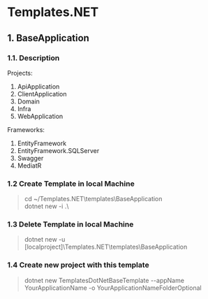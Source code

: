 # Templates.NET

## 1. BaseApplication

### 1.1. Description

Projects:
1. ApiApplication
1. ClientApplication
1. Domain
1. Infra
1. WebApplication

Frameworks:
1. EntityFramework
1. EntityFramework.SQLServer
1. Swagger
1. MediatR


### 1.2 Create Template in local Machine
> cd ~/Templates.NET\templates\BaseApplication  
> dotnet new -i .\

### 1.3 Delete Template in local Machine
>  dotnet new -u \[localproject\]\Templates.NET\templates\BaseApplication

### 1.4 Create new project with this template
> dotnet new TemplatesDotNetBaseTemplate --appName YourApplicationName -o YourApplicationNameFolderOptional
